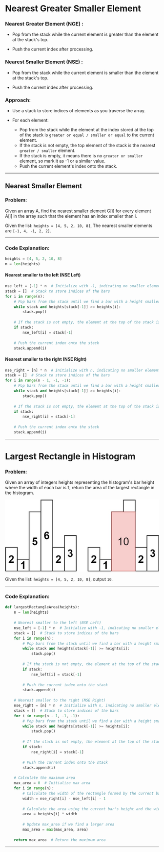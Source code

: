 # Nearest Greater Smaller Element

### Nearest Greater Element (NGE) :

- Pop from the stack while the current element is greater than the element at the stack's top.

- Push the current index after processing.

### Nearest Smaller Element (NSE) :

- Pop from the stack while the current element is smaller than the element at the stack's top.

- Push the current index after processing.

### Approach:

- Use a stack to store indices of elements as you traverse the array.

- For each element:

  - Pop from the stack while the element at the index stored at the top of the stack is `greater or equal / smaller or equal` to the current element. 
  - If the stack is not empty, the top element of the stack is the nearest `greater / smaller` element. 
  - If the stack is empty, it means there is no `greater or smaller` element, so mark it as -1 or a similar value. 
  - Push the current element's index onto the stack.

---

## Nearest Smaller Element

### **Problem:**
Given an array A, find the nearest smaller element G[i] for every element A[i] in the array such that the element has an index smaller than i.

Given the list: `heights = [4, 5, 2, 10, 8]`, The nearest smaller elements are `[-1, 4, -1, 2, 2]`.

---

### **Code Explanation**:

```python
heights = [4, 5, 2, 10, 8]
n = len(heights)
```
#### **Nearest smaller to the left (NSE Left)**

```python
nse_left = [-1] * n  # Initialize with -1, indicating no smaller element to the left
stack = []  # Stack to store indices of the bars
for i in range(n):
    # Pop bars from the stack until we find a bar with a height smaller than the current one
    while stack and heights[stack[-1]] >= heights[i]:
        stack.pop()
    
    # If the stack is not empty, the element at the top of the stack is the nearest smaller element
    if stack:
        nse_left[i] = stack[-1]
    
    # Push the current index onto the stack
    stack.append(i)
```

#### **Nearest smaller to the right (NSE Right)**

```python
nse_right = [n] * n  # Initialize with n, indicating no smaller element to the right
stack = []  # Stack to store indices of the bars
for i in range(n - 1, -1, -1):
    # Pop bars from the stack until we find a bar with a height smaller than the current one
    while stack and heights[stack[-1]] >= heights[i]:
        stack.pop()
    
    # If the stack is not empty, the element at the top of the stack is the nearest smaller element
    if stack:
        nse_right[i] = stack[-1]
    
    # Push the current index onto the stack
    stack.append(i) 
```

---

# Largest Rectangle in Histogram

### **Problem:**
Given an array of integers heights representing the histogram's bar height where the width of each bar is 1, return the area of the largest rectangle in the histogram.

![static/images/largest_rectangle_in_histogram.jpg](../static/images/largest_rectangle_in_histogram.jpg)

Given the list: `heights = [4, 5, 2, 10, 8]`, output `10`.

---

### **Code Explanation**:

```python
def largestRectangleArea(heights):
    n = len(heights)
    
    # Nearest smaller to the left (NSE Left)
    nse_left = [-1] * n  # Initialize with -1, indicating no smaller element to the left
    stack = []  # Stack to store indices of the bars
    for i in range(n):
        # Pop bars from the stack until we find a bar with a height smaller than the current one
        while stack and heights[stack[-1]] >= heights[i]:
            stack.pop()
        
        # If the stack is not empty, the element at the top of the stack is the nearest smaller element
        if stack:
            nse_left[i] = stack[-1]
        
        # Push the current index onto the stack
        stack.append(i)
    
    # Nearest smaller to the right (NSE Right)
    nse_right = [n] * n  # Initialize with n, indicating no smaller element to the right
    stack = []  # Stack to store indices of the bars
    for i in range(n - 1, -1, -1):
        # Pop bars from the stack until we find a bar with a height smaller than the current one
        while stack and heights[stack[-1]] >= heights[i]:
            stack.pop()
        
        # If the stack is not empty, the element at the top of the stack is the nearest smaller element
        if stack:
            nse_right[i] = stack[-1]
        
        # Push the current index onto the stack
        stack.append(i)
    
    # Calculate the maximum area
    max_area = 0  # Initialize max area
    for i in range(n):
        # Calculate the width of the rectangle formed by the current bar
        width = nse_right[i] - nse_left[i] - 1
        
        # Calculate the area using the current bar's height and the width
        area = heights[i] * width
        
        # Update max_area if we find a larger area
        max_area = max(max_area, area)
    
    return max_area  # Return the maximum area
```

---